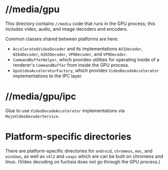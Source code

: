 # //media/gpu

This directory contains `//media` code that runs in the GPU process; this
includes video, audio, and image decoders and encoders.

Common classes shared between platforms are here:

* `AcceleratedVideoDecoder` and its implementations `AV1Decoder`, `H264Decoder`,
  `H265Decoder`, `VP8Decoder`, and `VP9Decoder`.
* `CommandBufferHelper`, which provides utilities for operating inside of a
  renderer's `CommandBuffer` from inside the GPU process.
* `GpuVideoAcceleratorFactory`, which provides `VideoDecodeAccelerator`
  implementations to the IPC layer.

# //media/gpu/ipc

Glue to use `VideoDecodeAccelerator` implementations via
`MojoVideoDecoderService`.

# Platform-specific directories

There are platform-specific directories for `android`, `chromeos`, `mac`, and
`windows`, as well as `v4l2` and `vaapi` which are can be built on chromeos and
linux. (Video decoding on fuchsia does not go through the GPU process.)